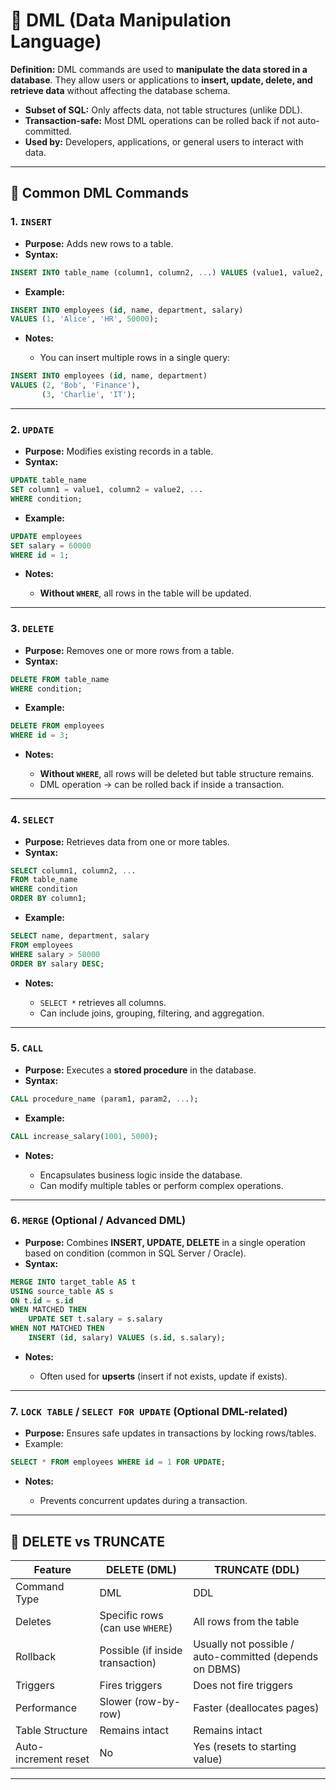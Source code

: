 

# 💾 DML (Data Manipulation Language)

**Definition:**
DML commands are used to **manipulate the data stored in a database**. They allow users or applications to **insert, update, delete, and retrieve data** without affecting the database schema.

* **Subset of SQL:** Only affects data, not table structures (unlike DDL).
* **Transaction-safe:** Most DML operations can be rolled back if not auto-committed.
* **Used by:** Developers, applications, or general users to interact with data.

---

## 🔹 Common DML Commands

### **1. `INSERT`**

* **Purpose:** Adds new rows to a table.
* **Syntax:**

```sql
INSERT INTO table_name (column1, column2, ...) VALUES (value1, value2, ...);
```

* **Example:**

```sql
INSERT INTO employees (id, name, department, salary) 
VALUES (1, 'Alice', 'HR', 50000);
```

* **Notes:**

  * You can insert multiple rows in a single query:

```sql
INSERT INTO employees (id, name, department)
VALUES (2, 'Bob', 'Finance'),
       (3, 'Charlie', 'IT');
```

---

### **2. `UPDATE`**

* **Purpose:** Modifies existing records in a table.
* **Syntax:**

```sql
UPDATE table_name
SET column1 = value1, column2 = value2, ...
WHERE condition;
```

* **Example:**

```sql
UPDATE employees 
SET salary = 60000 
WHERE id = 1;
```

* **Notes:**

  * **Without `WHERE`**, all rows in the table will be updated.

---

### **3. `DELETE`**

* **Purpose:** Removes one or more rows from a table.
* **Syntax:**

```sql
DELETE FROM table_name
WHERE condition;
```

* **Example:**

```sql
DELETE FROM employees
WHERE id = 3;
```

* **Notes:**

  * **Without `WHERE`**, all rows will be deleted but table structure remains.
  * DML operation → can be rolled back if inside a transaction.

---

### **4. `SELECT`**

* **Purpose:** Retrieves data from one or more tables.
* **Syntax:**

```sql
SELECT column1, column2, ...
FROM table_name
WHERE condition
ORDER BY column1;
```

* **Example:**

```sql
SELECT name, department, salary 
FROM employees
WHERE salary > 50000
ORDER BY salary DESC;
```

* **Notes:**

  * `SELECT *` retrieves all columns.
  * Can include joins, grouping, filtering, and aggregation.

---

### **5. `CALL`**

* **Purpose:** Executes a **stored procedure** in the database.
* **Syntax:**

```sql
CALL procedure_name (param1, param2, ...);
```

* **Example:**

```sql
CALL increase_salary(1001, 5000);
```

* **Notes:**

  * Encapsulates business logic inside the database.
  * Can modify multiple tables or perform complex operations.

---

### **6. `MERGE` (Optional / Advanced DML)**

* **Purpose:** Combines **INSERT, UPDATE, DELETE** in a single operation based on condition (common in SQL Server / Oracle).
* **Syntax:**

```sql
MERGE INTO target_table AS t
USING source_table AS s
ON t.id = s.id
WHEN MATCHED THEN 
    UPDATE SET t.salary = s.salary
WHEN NOT MATCHED THEN 
    INSERT (id, salary) VALUES (s.id, s.salary);
```

* **Notes:**

  * Often used for **upserts** (insert if not exists, update if exists).

---

### **7. `LOCK TABLE` / `SELECT FOR UPDATE` (Optional DML-related)**

* **Purpose:** Ensures safe updates in transactions by locking rows/tables.
* Example:

```sql
SELECT * FROM employees WHERE id = 1 FOR UPDATE;
```

* **Notes:**

  * Prevents concurrent updates during a transaction.

---

## 🔁 **DELETE vs TRUNCATE**

| Feature              | DELETE (DML)                     | TRUNCATE (DDL)                                          |
| -------------------- | -------------------------------- | ------------------------------------------------------- |
| Command Type         | DML                              | DDL                                                     |
| Deletes              | Specific rows (can use `WHERE`)  | All rows from the table                                 |
| Rollback             | Possible (if inside transaction) | Usually not possible / auto-committed (depends on DBMS) |
| Triggers             | Fires triggers                   | Does not fire triggers                                  |
| Performance          | Slower (row-by-row)              | Faster (deallocates pages)                              |
| Table Structure      | Remains intact                   | Remains intact                                          |
| Auto-increment reset | No                               | Yes (resets to starting value)                          |

---


